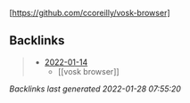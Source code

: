 [https://github.com/ccoreilly/vosk-browser]

## Backlinks

> - [2022-01-14](2022-01-14.md)
>   - [[vosk browser]]

_Backlinks last generated 2022-01-28 07:55:20_
